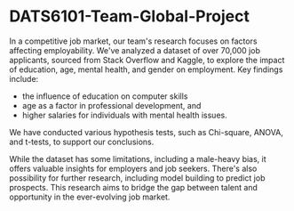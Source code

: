 # DATS6101-Team-Global-Project

In a competitive job market, our team's research focuses on factors affecting employability. We've analyzed a dataset of over 70,000 job applicants, sourced from Stack Overflow and Kaggle, to explore the impact of education, age, mental health, and gender on employment. Key findings include:
* the influence of education on computer skills
* age as a factor in professional development, and
* higher salaries for individuals with mental health issues.

We have conducted various hypothesis tests, such as Chi-square, ANOVA, and t-tests, to support our conclusions.

While the dataset has some limitations, including a male-heavy bias, it offers valuable insights for employers and job seekers. There's also possibility for further research, including model building to predict job prospects. This research aims to bridge the gap between talent and opportunity in the ever-evolving job market.
